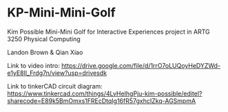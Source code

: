 # KP-Mini-Mini-Golf
Kim Possible Mini-Mini Golf for Interactive Experiences project in ARTG 3250 Physical Computing

Landon Brown & Qian Xiao

Link to video intro:
https://drive.google.com/file/d/1rrO7oLUQoyHeDYZWd-e1yE8Il_Frdg7n/view?usp=drivesdk

Link to tinkerCAD circuit diagram:
https://www.tinkercad.com/things/4LvHeIhgPju-kim-possible/editel?sharecode=E89k5BmOmxs1FREcDtqIg16fR57gxhcIZkq-AGSmpmA
